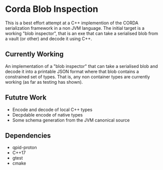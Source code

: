 # Corda Blob Inspection

This is a best effort attempt at a C++ implemention of the CORDA serialization framework in a non JVM language. The initial target is a working "blob inspector", that is an exe that can take a serialised blob from a vault (or other) and decode it using C++.

## Currently Working

An implementation of a "blob inspector" that can take a serialised blob and decode it into a printable JSON format where that blob contains a constrained set of types. That is, any non container types are currently working (as far as testing has shown). 

## Fututre Work

 * Encode and decode of local C++ types
 * Decpdable encode of native types
 * Some schema generation from the JVM canonical source

## Dependencies

 * qpid-proton
 * C++17
 * gtest
 * cmake


